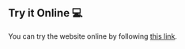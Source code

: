 ## Try it Online 💻

You can try the website online by following [this link](https://abkrishna.me/SkyJumper-Clone/).
